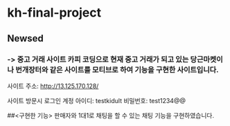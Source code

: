 # kh-final-project

## Newsed
### -> 중고 거래 사이트 카피 코딩으로 현재 중고 거래가 되고 있는 당근마켓이나 번개장터와 같은 사이트를 모티브로 하여 기능을 구현한 사이트입니다.

사이트 주소: http://13.125.170.128/

사이트 방문시 로그인 계정
아이디: testkidult
비밀번호: test1234@@

##<구현한 기능>
판매자와 1대1로 채팅을 할 수 있는 채팅 기능을 구현하였습니다.
